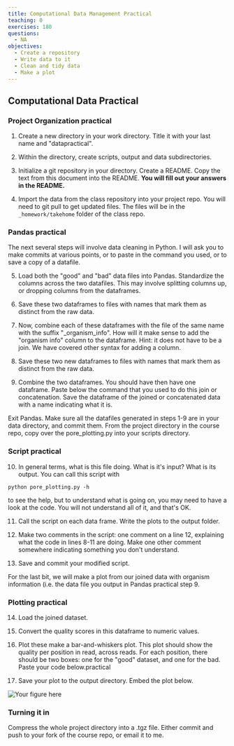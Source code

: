 ```yaml
---
title: Computational Data Management Practical
teaching: 0
exercises: 180
questions:
  - NA
objectives:
  - Create a repository
  - Write data to it
  - Clean and tidy data
  - Make a plot
---
```


## Computational Data Practical

### Project Organization practical

1. Create a new directory in your work directory. Title it with your last name and "datapractical". 

2. Within the directory, create scripts, output and data subdirectories. 

3. Initialize a git repository in your directory. Create a README. Copy the text from this document into the README. **You will fill out your answers in the README.**

4. Import the data from the class repository into your project repo. You will need to git pull to get updated files. The files will be in the ```_homework/takehome``` folder of the class repo. 

### Pandas practical

The next several steps will involve data cleaning in Python.  I will ask you to make commits at various points, or to paste in the command you used, or to save a copy of a datafile.

5. Load both the "good" and "bad" data files into Pandas. Standardize the columns across the two datafiles. This may involve splitting columns up, or dropping columns from the dataframes. 

6. Save these two dataframes to files with names that mark them as distinct from the raw data. 

7. Now, combine each of these dataframes with the file of the same name with the suffix "\_organism\_info". How will it make sense to add the "organism info" column to the dataframe. Hint: it does not have to be a join. We have covered other syntax for adding a column.

8. Save these two new dataframes to files with names that mark them as distinct from the raw data.

9. Combine the two dataframes. You should have then have one dataframe. Paste below the command that you used to do this join or concatenation. Save the dataframe of the joined or concatenated data with a name indicating what it is. 

Exit Pandas. Make sure all the datafiles generated in steps 1-9 are in your data directory, and commit them. From the project directory in the course repo, copy over the pore_plotting.py into your scripts directory.  

### Script practical

10. In general terms, what is this file doing. What is it's input? What is its output. You can call this script with

```
python pore_plotting.py -h
```

to see the help, but to understand what is going on, you may need to have a look at the code. You will not understand all of it, and that's OK.

11. Call the script on each data frame. Write the plots to the output folder.

12. Make two comments in the script: one comment on a line 12, explaining what the code in lines 8-11 are doing. Make one other comment somewhere indicating something you don't understand.

13. Save and commit your modified script.

For the last bit, we will make a plot from our joined data with organism information (i.e. the data file you output in Pandas practical step 9. 

### Plotting practical

14. Load the joined dataset.

15. Convert the quality scores in this dataframe to numeric values.

16. Plot these make a bar-and-whiskers plot. This plot should show the quality per position in read, across reads. For each position, there should be two boxes: one for the "good" dataset, and one for the bad. Paste your code below.practical

17. Save your plot to the output directory. Embed the plot below.

![Your figure here](../output/yourfigure) 

### Turning it in

Compress the whole project directory into a .tgz file. Either commit and push to your fork of the course repo, or email it to me.
